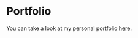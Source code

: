 # Portfolio

You can take a look at my personal portfolio [here](https://findingmarta.github.io/Portfolio/).
